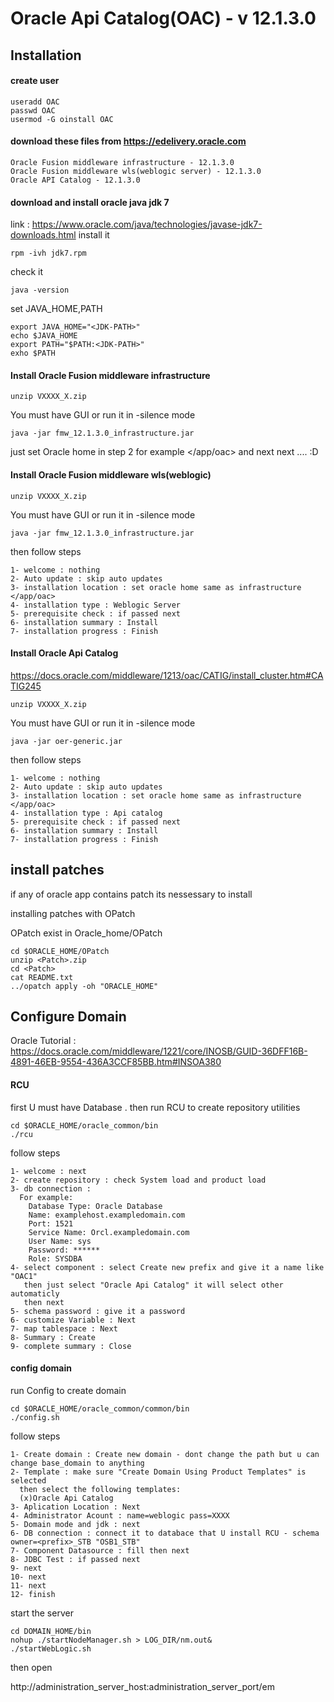 # Oracle Api Catalog(OAC) - v 12.1.3.0

## Installation

#### create user
```
useradd OAC
passwd OAC
usermod -G oinstall OAC
```
#### download these files from https://edelivery.oracle.com
```
Oracle Fusion middleware infrastructure - 12.1.3.0
Oracle Fusion middleware wls(weblogic server) - 12.1.3.0
Oracle API Catalog - 12.1.3.0
```
#### download and install oracle java jdk 7
link : https://www.oracle.com/java/technologies/javase-jdk7-downloads.html
install it 
```
rpm -ivh jdk7.rpm
```
check it
```
java -version
```
set JAVA_HOME,PATH
```
export JAVA_HOME="<JDK-PATH>"
echo $JAVA_HOME
export PATH="$PATH:<JDK-PATH>"
exho $PATH
```

#### Install Oracle Fusion middleware infrastructure
```
unzip VXXXX_X.zip
```
You must have GUI or run it in -silence mode
```
java -jar fmw_12.1.3.0_infrastructure.jar
```
just set Oracle home in step 2 for example </app/oac> and next next .... :D

#### Install Oracle Fusion middleware wls(weblogic)
```
unzip VXXXX_X.zip
```
You must have GUI or run it in -silence mode
```
java -jar fmw_12.1.3.0_infrastructure.jar
```
then follow steps
```
1- welcome : nothing
2- Auto update : skip auto updates
3- installation location : set oracle home same as infrastructure </app/oac>
4- installation type : Weblogic Server
5- prerequisite check : if passed next
6- installation summary : Install
7- installation progress : Finish
```
#### Install Oracle Api Catalog

https://docs.oracle.com/middleware/1213/oac/CATIG/install_cluster.htm#CATIG245

```
unzip VXXXX_X.zip
```
You must have GUI or run it in -silence mode
```
java -jar oer-generic.jar
```
then follow steps
```
1- welcome : nothing
2- Auto update : skip auto updates
3- installation location : set oracle home same as infrastructure </app/oac>
4- installation type : Api catalog
5- prerequisite check : if passed next
6- installation summary : Install
7- installation progress : Finish
```
## install patches

if any of oracle app contains patch its nessessary to install

installing patches with OPatch 

OPatch exist in Oracle_home/OPatch

```
cd $ORACLE_HOME/OPatch
unzip <Patch>.zip
cd <Patch>
cat README.txt
../opatch apply -oh "ORACLE_HOME"
```

## Configure Domain

Oracle Tutorial : https://docs.oracle.com/middleware/1221/core/INOSB/GUID-36DFF16B-4891-46EB-9554-436A3CCF85BB.htm#INSOA380

#### RCU
first U must have Database . then run RCU to create repository utilities
```
cd $ORACLE_HOME/oracle_common/bin
./rcu
```
follow steps
```
1- welcome : next
2- create repository : check System load and product load
3- db connection : 
  For example:
    Database Type: Oracle Database
    Name: examplehost.exampledomain.com
    Port: 1521
    Service Name: Orcl.exampledomain.com
    User Name: sys
    Password: ******
    Role: SYSDBA
4- select component : select Create new prefix and give it a name like "OAC1"
   then just select "Oracle Api Catalog" it will select other automaticly 
   then next
5- schema password : give it a password
6- customize Variable : Next
7- map tablespace : Next
8- Summary : Create
9- complete summary : Close
```
#### config domain

run Config to create domain
```
cd $ORACLE_HOME/oracle_common/common/bin
./config.sh
```
follow steps
```
1- Create domain : Create new domain - dont change the path but u can change base_domain to anything
2- Template : make sure "Create Domain Using Product Templates" is selected
  then select the following templates:
  (x)Oracle Api Catalog
3- Aplication Location : Next
4- Administrator Acount : name=weblogic pass=XXXX
5- Domain mode and jdk : next
6- DB connection : connect it to databace that U install RCU - schema owner=<prefix>_STB "OSB1_STB"
7- Component Datasource : fill then next
8- JDBC Test : if passed next
9- next
10- next
11- next
12- finish
```
start the server
```
cd DOMAIN_HOME/bin
nohup ./startNodeManager.sh > LOG_DIR/nm.out&
./startWebLogic.sh
```
then open 

http://administration_server_host:administration_server_port/em
